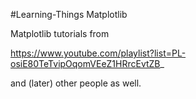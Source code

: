 #Learning-Things Matplotlib

Matplotlib tutorials from 

https://www.youtube.com/playlist?list=PL-osiE80TeTvipOqomVEeZ1HRrcEvtZB_

and (later) other people as well. 
